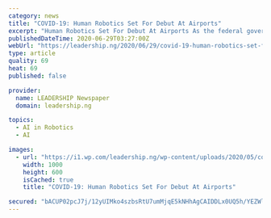 ```yaml
---
category: news
title: "COVID-19: Human Robotics Set For Debut At Airports"
excerpt: "Human Robotics Set For Debut At Airports As the federal government prepares to resume domestic flights, Human Robotics are set to be used to ensure social distancing, security checks and"
publishedDateTime: 2020-06-29T03:27:00Z
webUrl: "https://leadership.ng/2020/06/29/covid-19-human-robotics-set-for-debut-at-airports/"
type: article
quality: 69
heat: 69
published: false

provider:
  name: LEADERSHIP Newspaper
  domain: leadership.ng

topics:
  - AI in Robotics
  - AI

images:
  - url: "https://i1.wp.com/leadership.ng/wp-content/uploads/2020/05/coronavirus-1.jpg?resize=1000%2C600&#038;ssl=1"
    width: 1000
    height: 600
    isCached: true
    title: "COVID-19: Human Robotics Set For Debut At Airports"

secured: "bACUP02pcJ7j/12yUIMko4szbsRtU7umMjqE5kNHhAgCAIDDLx0UQ5h/YEZWlW/+fvA4VagpTgIEnGz02bVOvILzDHczvgtSziTZrrz36JZWZHxwup8weiODWC6Hq8S8aeC1LDtC/dixXMIUCJBpo0wNpmqoUUgVTRMNUj6khfxOAyW5lHXgZjQssm76b9IHNXDuzvOaPnjloFkxQB/oktQx8rjxZ8XEhaZjpde3XhvHpsA7WXr/GmSfyDa1/llefjzK3CicIXrQdOWDuR1HR5jwCQBqVIrMMiidbd3/B2Ktz7uQVCcwBYkfWSaA/T2l9lJFm7UqHnhu/SLsGnGU1A==;uagpw0rk282ecfl+feSKKA=="
---
```


